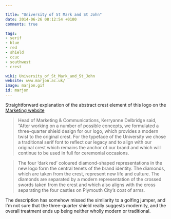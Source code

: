 ```yaml
---

title: "University of St Mark and St John"
date: 2014-06-26 08:12:54 +0100
comments: true

tags:
- serif
- blue
- red
- shield
- ccuc
- southwest
- crest

wiki: University_of_St_Mark_and_St_John
website: www.marjon.ac.uk/
image: marjon.gif
id: marjon
---
```


Straightforward explanation of the abstract crest element of this logo on the [Marketing website](http://www.marjon.ac.uk/about-marjon/news-and-events/marjon-news/new-brand-identity-revealed.html)

>Head of Marketing & Communications, Kerryanne Delbridge said, “After working on a number of possible concepts, we formulated a three-quarter shield design for our logo, which provides a modern twist to the original crest. For the typeface of the University we chose a traditional serif font to reflect our legacy and to align with our original crest which remains the anchor of our brand and which will continue to be used in full for ceremonial occasions.

>The four ‘dark red’ coloured diamond-shaped representations in the new logo form the central tenets of the brand identity. The diamonds, which are taken from the crest, represent new life and culture. The diamonds are separated by a modern representation of the crossed swords taken from the crest and which also aligns with the cross separating the four castles on Plymouth City’s coat of arms.

The description has somehow missed the similarity to a golfing jumper, and I'm not sure that the three-quarter shield really suggests modernity, and the overall treatment ends up being neither wholly modern or traditional.
